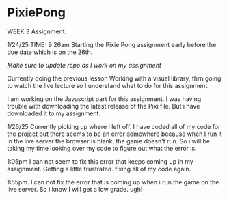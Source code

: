 # PixiePong

WEEK 3 Assignment.

1/24/25 TIME: 9:26am
Starting the Pixie Pong assignment early before the due date which is on the 26th.

_Make sure to update repo as I work on my assignment_

Currently doing the previous lesson Working with a visual library, thrn going to watch the live lecture so I understand what to do for this assignment.

I am working on the Javascript part for this assignment. I was having trouble with downloading the latest release of the Pixi file. But i have downloaded it to my assignment.

1/26/25
Currently picking up where I left off. I have coded all of my code for the project but there seems to be an error somewhere because when I run it in the live server the browser is blank, the game doesn't run. So i will be taking my time looking over my code to figure out what the error is.

1:05pm
I can not seem to fix this error that keeps coming up in my assignment. Getting a little frustrated.
fixing all of my code again.

1:55pm.
I can not fix the error that is coming up when i run the game on the live server. So i know I will get a low grade. ugh!
